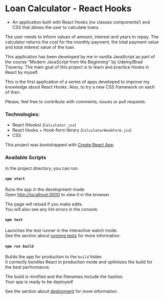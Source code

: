 # Loan Calculator - React Hooks

- An application built with React Hooks (no classes components!) and CSS that allows the user to calculate loans.

The user needs to inform values of amount, interest and years to repay. The calculator returns the cost for the monthly payment, the total payment value and total interest value of the loan.

This application has been developed by me in vanilla JavaScript as part of the course "Modern JavaScript from the Beginning" by Udemy/Brad Traversy. The main goal of this project is to learn and practice Hooks in React by myself.

This is the first application of a series of apps developed to improve my knowledge about React Hooks. Also, to try a new CSS framework on each of then.

Please, feel free to contribute with comments, issues or pull requests.

### Technologies:

- React (Hooks) (`Calculator.jsx`)
- React Hooks + Hook-form library (`CalculatorHookForm.jsx`)
- CSS

This project was bootstrapped with [Create React App](https://github.com/facebook/create-react-app).

### Available Scripts

In the project directory, you can run:

#### `npm start`

Runs the app in the development mode.<br />
Open [http://localhost:3000](http://localhost:3000) to view it in the browser.

The page will reload if you make edits.<br />
You will also see any lint errors in the console.

#### `npm test`

Launches the test runner in the interactive watch mode.<br />
See the section about [running tests](https://facebook.github.io/create-react-app/docs/running-tests) for more information.

#### `npm run build`

Builds the app for production to the `build` folder.<br />
It correctly bundles React in production mode and optimizes the build for the best performance.

The build is minified and the filenames include the hashes.<br />
Your app is ready to be deployed!

See the section about [deployment](https://facebook.github.io/create-react-app/docs/deployment) for more information.
